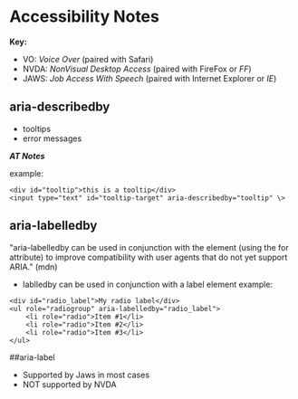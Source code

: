 Accessibility Notes
===================

**Key:**
- VO: _Voice Over_ (paired with Safari)
- NVDA: _NonVisual Desktop Access_ (paired with FireFox or _FF_)
- JAWS: _Job Access With Speech_ (paired with Internet Explorer or _IE_)

## aria-describedby

- tooltips
- error messages

__*AT Notes*__




example:

```
<div id="tooltip">this is a tooltip</div>
<input type="text" id="tooltip-target" aria-describedby="tooltip" \>
```

## aria-labelledby
"aria-labelledby can be used in conjunction with the <label> element (using the for attribute) to improve compatibility with user agents that do not yet support ARIA." (mdn)

- lablledby can be used in conjunction with a label element
example:

```
<div id="radio_label">My radio label</div>
<ul role="radiogroup" aria-labelledby="radio_label">
    <li role="radio">Item #1</li>
    <li role="radio">Item #2</li>
    <li role="radio">Item #3</li>
</ul>
```


##aria-label

- Supported by Jaws in most cases
- NOT supported by NVDA
